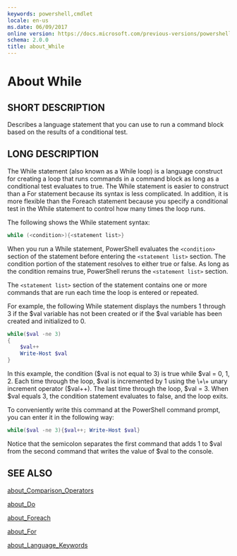 ```yaml
---
keywords: powershell,cmdlet
locale: en-us
ms.date: 06/09/2017
online version: https://docs.microsoft.com/previous-versions/powershell/module/microsoft.powershell.core/about/about_while?view=powershell-3.0&WT.mc_id=ps-gethelp
schema: 2.0.0
title: about_While
---
```


# About While

## SHORT DESCRIPTION
Describes a language statement that you can use to run a command block
based on the results of a conditional test.

## LONG DESCRIPTION
The While statement (also known as a While loop) is a language construct
for creating a loop that runs commands in a command block as long as a
conditional test evaluates to true. The While statement is easier to
construct than a For statement because its syntax is less complicated. In
addition, it is more flexible than the Foreach statement because you
specify a conditional test in the While statement to control how many times
the loop runs.

The following shows the While statement syntax:

```powershell
while (<condition>){<statement list>}
```

When you run a While statement, PowerShell evaluates the `<condition>`
section of the statement before entering the `<statement list>` section. The
condition portion of the statement resolves to either true or false. As
long as the condition remains true, PowerShell reruns the `<statement list>`
section.

The `<statement list>` section of the statement contains one or more
commands that are run each time the loop is entered or repeated.

For example, the following While statement displays the numbers 1 through 3
if the $val variable has not been created or if the $val variable has been
created and initialized to 0.

```powershell
while($val -ne 3)
{
    $val++
    Write-Host $val
}
```

In this example, the condition ($val is not equal to 3) is true while $val
\= 0, 1, 2. Each time through the loop, $val is incremented by 1 using the
\+\+ unary increment operator ($val\+\+). The last time through the loop,
$val \= 3. When $val equals 3, the condition statement evaluates to false,
and the loop exits.

To conveniently write this command at the PowerShell command prompt, you
can enter it in the following way:

```powershell
while($val -ne 3){$val++; Write-Host $val}
```

Notice that the semicolon separates the first command that adds 1 to $val
from the second command that writes the value of $val to the console.

## SEE ALSO

[about_Comparison_Operators](about_Comparison_Operators.md)

[about_Do](about_Do.md)

[about_Foreach](about_Foreach.md)

[about_For](about_For.md)

[about_Language_Keywords](about_Language_Keywords.md)
